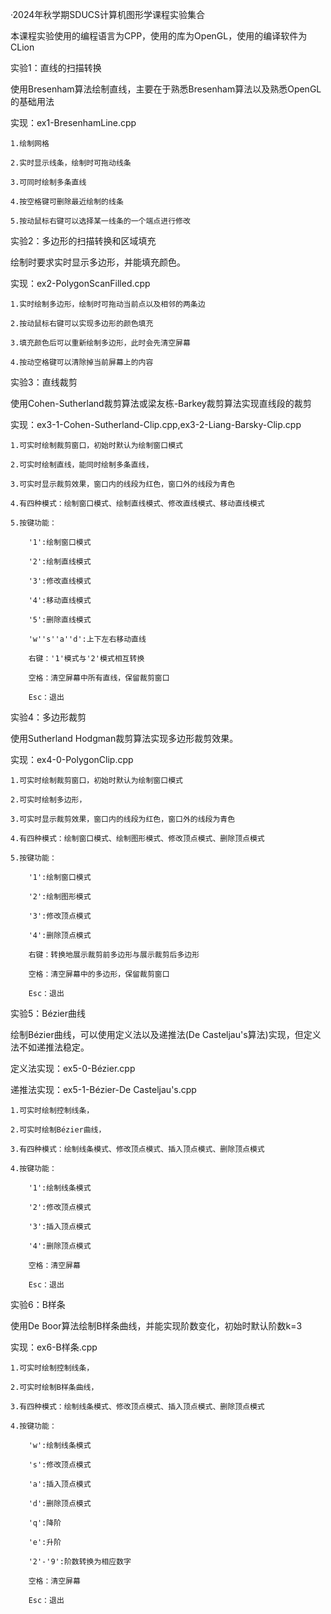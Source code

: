 ·2024年秋学期SDUCS计算机图形学课程实验集合

本课程实验使用的编程语言为CPP，使用的库为OpenGL，使用的编译软件为CLion

实验1：直线的扫描转换

使用Bresenham算法绘制直线，主要在于熟悉Bresenham算法以及熟悉OpenGL的基础用法

实现：ex1-BresenhamLine.cpp
    
    1.绘制网格
    
    2.实时显示线条，绘制时可拖动线条
    
    3.可同时绘制多条直线
    
    4.按空格键可删除最近绘制的线条
    
    5.按动鼠标右键可以选择某一线条的一个端点进行修改


实验2：多边形的扫描转换和区域填充

绘制时要求实时显示多边形，并能填充颜色。

实现：ex2-PolygonScanFilled.cpp
    
    1.实时绘制多边形，绘制时可拖动当前点以及相邻的两条边
    
    2.按动鼠标右键可以实现多边形的颜色填充
    
    3.填充颜色后可以重新绘制多边形，此时会先清空屏幕
    
    4.按动空格键可以清除掉当前屏幕上的内容


实验3：直线裁剪

使用Cohen-Sutherland裁剪算法或梁友栋-Barkey裁剪算法实现直线段的裁剪

实现：ex3-1-Cohen-Sutherland-Clip.cpp,ex3-2-Liang-Barsky-Clip.cpp
    
    1.可实时绘制裁剪窗口，初始时默认为绘制窗口模式
    
    2.可实时绘制直线，能同时绘制多条直线，
    
    3.可实时显示裁剪效果，窗口内的线段为红色，窗口外的线段为青色
   
    4.有四种模式：绘制窗口模式、绘制直线模式、修改直线模式、移动直线模式
   
    5.按键功能：
        
        '1':绘制窗口模式
        
        '2':绘制直线模式
        
        '3':修改直线模式
        
        '4':移动直线模式
      
        '5':删除直线模式
      
        'w''s''a''d':上下左右移动直线
       
        右键：'1'模式与'2'模式相互转换
       
        空格：清空屏幕中所有直线，保留裁剪窗口
       
        Esc：退出


实验4：多边形裁剪

使用Sutherland Hodgman裁剪算法实现多边形裁剪效果。

实现：ex4-0-PolygonClip.cpp
 
    1.可实时绘制裁剪窗口，初始时默认为绘制窗口模式
 
    2.可实时绘制多边形，
   
    3.可实时显示裁剪效果，窗口内的线段为红色，窗口外的线段为青色
   
    4.有四种模式：绘制窗口模式、绘制图形模式、修改顶点模式、删除顶点模式
   
    5.按键功能：
      
        '1':绘制窗口模式
     
        '2':绘制图形模式
    
        '3':修改顶点模式
     
        '4':删除顶点模式
       
        右键：转换地展示裁剪前多边形与展示裁剪后多边形
      
        空格：清空屏幕中的多边形，保留裁剪窗口
      
        Esc：退出

实验5：Bézier曲线

绘制Bézier曲线，可以使用定义法以及递推法(De Casteljau's算法)实现，但定义法不如递推法稳定。

定义法实现：ex5-0-Bézier.cpp

递推法实现：ex5-1-Bézier-De Casteljau's.cpp
    
    1.可实时绘制控制线条，
    
    2.可实时绘制Bézier曲线，
   
    3.有四种模式：绘制线条模式、修改顶点模式、插入顶点模式、删除顶点模式

    4.按键功能：
   
        '1':绘制线条模式
        
        '2':修改顶点模式
        
        '3':插入顶点模式
    
        '4':删除顶点模式
       
        空格：清空屏幕
        
        Esc：退出

实验6：B样条

使用De Boor算法绘制B样条曲线，并能实现阶数变化，初始时默认阶数k=3

实现：ex6-B样条.cpp
  
    1.可实时绘制控制线条，
  
    2.可实时绘制B样条曲线，
    
    3.有四种模式：绘制线条模式、修改顶点模式、插入顶点模式、删除顶点模式
    
    4.按键功能：
        
        'w':绘制线条模式
        
        's':修改顶点模式
    
        'a':插入顶点模式
    
        'd':删除顶点模式
        
        'q':降阶
        
        'e':升阶
        
        '2'-'9':阶数转换为相应数字
        
        空格：清空屏幕
        
        Esc：退出
